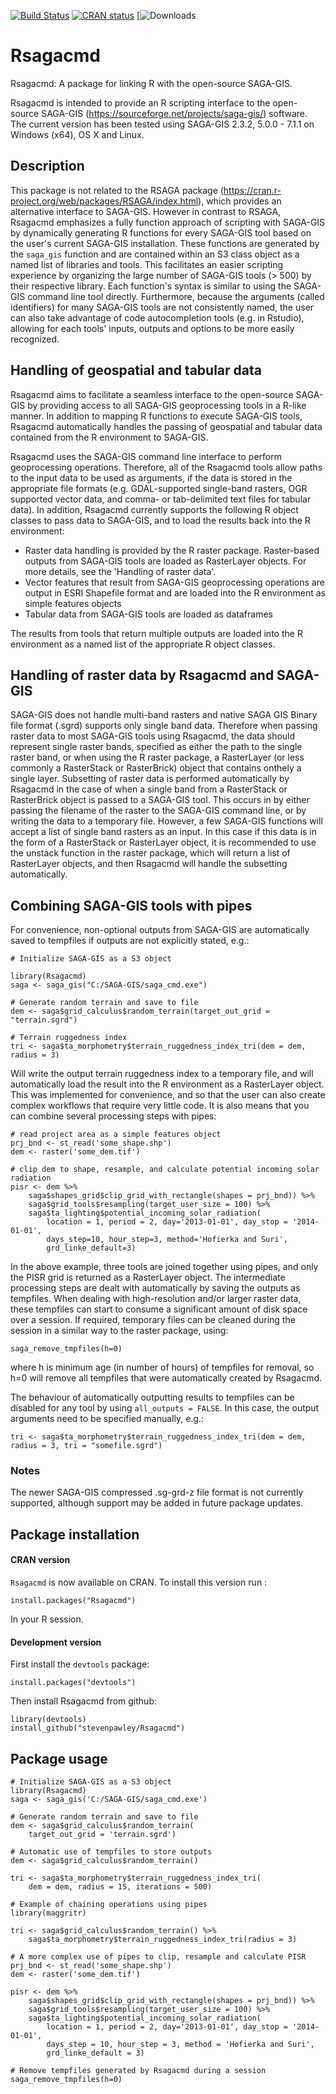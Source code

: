 <!-- badges: start -->
[![Build Status](https://travis-ci.org/stevenpawley/Rsagacmd.svg?branch=master)](https://travis-ci.org/stevenpawley/Rsagacmd)
[![CRAN status](https://www.r-pkg.org/badges/version/Rsagacmd)](https://cran.r-project.org/package=Rsagacmd)
[![Downloads](https://cranlogs.r-pkg.org/badges/grand-total/Rsagacmd)
<!-- badges: end -->


Rsagacmd
========

Rsagacmd: A package for linking R with the open-source SAGA-GIS.

Rsagacmd is intended to provide an R scripting interface to the open-source SAGA-GIS (https://sourceforge.net/projects/saga-gis/) software. The current version has been tested using SAGA-GIS 2.3.2, 5.0.0 - 7.1.1 on Windows (x64), OS X and Linux.

## Description

This package is not related to the RSAGA package (https://cran.r-project.org/web/packages/RSAGA/index.html), which provides an alternative interface to SAGA-GIS. However in contrast to RSAGA, Rsagacmd emphasizes a fully function approach of scripting with SAGA-GIS by dynamically generating R functions for every SAGA-GIS tool based on the user's current SAGA-GIS installation. These functions are generated by the ```saga_gis``` function and are contained within an S3 class object as a named list of libraries and tools. This facilitates an easier scripting experience by organizing the large number of SAGA-GIS tools (> 500) by their respective library. Each function's syntax is similar to using the SAGA-GIS command line tool directly. Furthermore, because the arguments (called identifiers) for many SAGA-GIS tools are not consistently named, the user can also take advantage of code autocompletion tools (e.g. in Rstudio), allowing for each tools' inputs, outputs and options to be more easily recognized.

## Handling of geospatial and tabular data
Rsagacmd aims to facilitate a seamless interface to the open-source SAGA-GIS by providing access to all SAGA-GIS geoprocessing tools in a R-like manner. In addition to mapping R functions to execute SAGA-GIS tools, Rsagacmd automatically handles the passing of geospatial and tabular data contained from the R environment to SAGA-GIS.

Rsagacmd uses the SAGA-GIS command line interface to perform geoprocessing operations. Therefore, all of the Rsagacmd tools allow paths to the input data to be used as arguments, if the data is stored in the appropriate file formats (e.g. GDAL-supported single-band rasters, OGR supported vector data, and comma- or tab-delimited text files for tabular data). In addition, Rsagacmd currently supports the following R object classes to pass data to SAGA-GIS, and to load the results back into the R environment:

- Raster data handling is provided by the R raster package. Raster-based outputs from SAGA-GIS tools are loaded as RasterLayer objects. For more details, see the 'Handling of raster data'.
- Vector features that result from SAGA-GIS geoprocessing operations are output in ESRI Shapefile format and are loaded into the R environment as simple features objects
- Tabular data from SAGA-GIS tools are loaded as dataframes

The results from tools that return multiple outputs are loaded into the R environment as a named list of the appropriate R object classes.

## Handling of raster data by Rsagacmd and SAGA-GIS
SAGA-GIS does not handle multi-band rasters and  native SAGA GIS Binary file format (.sgrd) supports only single band data. Therefore when passing raster data to most SAGA-GIS tools using Rsagacmd, the data should represent single raster bands, specified as either the path to the single raster band, or when using the R raster package, a RasterLayer (or less commonly a RasterStack or RasterBrick) object that contains onthely a single layer. Subsetting of raster data is performed automatically by Rsagacmd in the case of when a single band from a RasterStack or RasterBrick object is passed to a SAGA-GIS tool. This occurs in by either passing the filename of the raster to the SAGA-GIS command line, or by writing the data to a temporary file. However, a few SAGA-GIS functions will accept a list of single band rasters as an input. In this case if this data is in the form of a RasterStack or RasterLayer object, it is recommended to use the unstack function in the raster package, which will return a list of RasterLayer objects, and then Rsagacmd will handle the subsetting automatically.

## Combining SAGA-GIS tools with pipes

For convenience, non-optional outputs from SAGA-GIS are automatically saved to tempfiles if outputs are not explicitly stated, e.g.:
```
# Initialize SAGA-GIS as a S3 object

library(Rsagacmd)
saga <- saga_gis("C:/SAGA-GIS/saga_cmd.exe")

# Generate random terrain and save to file
dem <- saga$grid_calculus$random_terrain(target_out_grid = "terrain.sgrd")

# Terrain ruggedness index
tri <- saga$ta_morphometry$terrain_ruggedness_index_tri(dem = dem, radius = 3)
 ```
Will write the output terrain ruggedness index to a temporary file, and will automatically load the result into the R environment as a RasterLayer object. This was implemented for convenience, and so that the user can also create complex workflows that require very little code. It is also means that you can combine several processing steps with pipes:
```
# read project area as a simple features object
prj_bnd <- st_read('some_shape.shp')
dem <- raster('some_dem.tif')

# clip dem to shape, resample, and calculate potential incoming solar radiation
pisr <- dem %>%
    saga$shapes_grid$clip_grid_with_rectangle(shapes = prj_bnd)) %>%
    saga$grid_tools$resampling(target_user_size = 100) %>%
    saga$ta_lighting$potential_incoming_solar_radiation(
        location = 1, period = 2, day='2013-01-01', day_stop = '2014-01-01',
        days_step=10, hour_step=3, method='Hofierka and Suri',
        grd_linke_default=3)
```
In the above example, three tools are joined together using pipes, and only the PISR grid is returned as a RasterLayer object. The intermediate processing steps are dealt with automatically by saving the outputs as tempfiles. When dealing with high-resolution and/or larger raster data, these tempfiles can start to consume a significant amount of disk space over a session. If required, temporary files can be cleaned during the session in a similar way to the raster package, using:
```
saga_remove_tmpfiles(h=0)
```
where h is minimum age (in number of hours) of tempfiles for removal, so h=0 will remove all tempfiles that were automatically created by Rsagacmd.

The behaviour of automatically outputting results to tempfiles can be disabled for any tool by using ```all_outputs = FALSE```. In this case, the output arguments need to be specified manually, e.g.:

```
tri <- saga$ta_morphometry$terrain_ruggedness_index_tri(dem = dem, radius = 3, tri = "somefile.sgrd")
```

### Notes
The newer SAGA-GIS compressed .sg-grd-z file format is not currently supported, although support may be added in future package updates.

## Package installation

#### CRAN version

```Rsagacmd``` is now available on CRAN. To install this version run :

```
install.packages("Rsagacmd")
```

In your R session.

#### Development version

First install the ```devtools``` package:

```
install.packages("devtools")
```

Then install Rsagacmd from github:

```
library(devtools)
install_github("stevenpawley/Rsagacmd")
```

## Package usage
```
# Initialize SAGA-GIS as a S3 object
library(Rsagacmd)
saga <- saga_gis('C:/SAGA-GIS/saga_cmd.exe')

# Generate random terrain and save to file
dem <- saga$grid_calculus$random_terrain(
    target_out_grid = 'terrain.sgrd')

# Automatic use of tempfiles to store outputs
dem <- saga$grid_calculus$random_terrain()

tri <- saga$ta_morphometry$terrain_ruggedness_index_tri(
    dem = dem, radius = 15, iterations = 500)

# Example of chaining operations using pipes 
library(maggritr)

tri <- saga$grid_calculus$random_terrain() %>%
    saga$ta_morphometry$terrain_ruggedness_index_tri(radius = 3)

# A more complex use of pipes to clip, resample and calculate PISR 
prj_bnd <- st_read('some_shape.shp')
dem <- raster('some_dem.tif')

pisr <- dem %>%
    saga$shapes_grid$clip_grid_with_rectangle(shapes = prj_bnd)) %>%
    saga$grid_tools$resampling(target_user_size = 100) %>%
    saga$ta_lighting$potential_incoming_solar_radiation(
        location = 1, period = 2, day='2013-01-01', day_stop = '2014-01-01',
        days_step = 10, hour_step = 3, method = 'Hofierka and Suri',
        grd_linke_default = 3)

# Remove tempfiles generated by Rsagacmd during a session 
saga_remove_tmpfiles(h=0)
```
